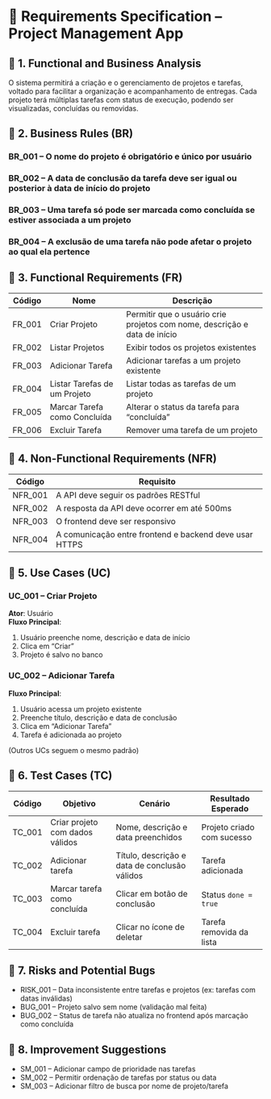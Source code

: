 
# 📘 Requirements Specification – Project Management App

## 🔹 1. Functional and Business Analysis

O sistema permitirá a criação e o gerenciamento de projetos e tarefas, voltado para facilitar a organização e acompanhamento de entregas. Cada projeto terá múltiplas tarefas com status de execução, podendo ser visualizadas, concluídas ou removidas.

## 🔹 2. Business Rules (BR)

### BR_001 – O nome do projeto é obrigatório e único por usuário  
### BR_002 – A data de conclusão da tarefa deve ser igual ou posterior à data de início do projeto  
### BR_003 – Uma tarefa só pode ser marcada como concluída se estiver associada a um projeto  
### BR_004 – A exclusão de uma tarefa não pode afetar o projeto ao qual ela pertence

## 🔹 3. Functional Requirements (FR)

| Código  | Nome                         | Descrição                                                                 |
|---------|------------------------------|---------------------------------------------------------------------------|
| FR_001  | Criar Projeto                | Permitir que o usuário crie projetos com nome, descrição e data de início |
| FR_002  | Listar Projetos              | Exibir todos os projetos existentes                                       |
| FR_003  | Adicionar Tarefa             | Adicionar tarefas a um projeto existente                                  |
| FR_004  | Listar Tarefas de um Projeto | Listar todas as tarefas de um projeto                                     |
| FR_005  | Marcar Tarefa como Concluída | Alterar o status da tarefa para “concluída”                               |
| FR_006  | Excluir Tarefa               | Remover uma tarefa de um projeto                                          |

## 🔹 4. Non-Functional Requirements (NFR)

| Código   | Requisito                                              |
|----------|--------------------------------------------------------|
| NFR_001  | A API deve seguir os padrões RESTful                  |
| NFR_002  | A resposta da API deve ocorrer em até 500ms           |
| NFR_003  | O frontend deve ser responsivo                        |
| NFR_004  | A comunicação entre frontend e backend deve usar HTTPS |

## 🔹 5. Use Cases (UC)

### UC_001 – Criar Projeto
**Ator**: Usuário  
**Fluxo Principal**:
1. Usuário preenche nome, descrição e data de início
2. Clica em “Criar”
3. Projeto é salvo no banco

### UC_002 – Adicionar Tarefa
**Fluxo Principal**:
1. Usuário acessa um projeto existente
2. Preenche título, descrição e data de conclusão
3. Clica em “Adicionar Tarefa”
4. Tarefa é adicionada ao projeto

(Outros UCs seguem o mesmo padrão)

## 🔹 6. Test Cases (TC)

| Código   | Objetivo                    | Cenário                                      | Resultado Esperado              |
|----------|-----------------------------|----------------------------------------------|---------------------------------|
| TC_001   | Criar projeto com dados válidos | Nome, descrição e data preenchidos           | Projeto criado com sucesso      |
| TC_002   | Adicionar tarefa            | Título, descrição e data de conclusão válidos| Tarefa adicionada               |
| TC_003   | Marcar tarefa como concluída | Clicar em botão de conclusão                 | Status `done = true`            |
| TC_004   | Excluir tarefa              | Clicar no ícone de deletar                   | Tarefa removida da lista        |

## 🔹 7. Risks and Potential Bugs

- RISK_001 – Data inconsistente entre tarefas e projetos (ex: tarefas com datas inválidas)
- BUG_001 – Projeto salvo sem nome (validação mal feita)
- BUG_002 – Status de tarefa não atualiza no frontend após marcação como concluída

## 🔹 8. Improvement Suggestions

- SM_001 – Adicionar campo de prioridade nas tarefas  
- SM_002 – Permitir ordenação de tarefas por status ou data  
- SM_003 – Adicionar filtro de busca por nome de projeto/tarefa
